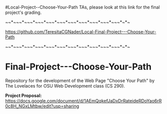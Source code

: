#Local-Project--Choose-Your-Path
TAs, please look at this link for the final project's grading.

*~*~*~*~*~*~*~*~*~*~*~*~*~*~*~*~*~*~*~*~*~*~*~*~*~*~*~*~*~*~*~*~*~*~

https://github.com/TeresitaCGNader/Local-Final-Project---Choose-Your-Path

*~*~*~*~*~*~*~*~*~*~*~*~*~*~*~*~*~*~*~*~*~*~*~*~*~*~*~*~*~*~*~*~*~*~



# Final-Project---Choose-Your-Path
Repository for the development of the Web Page "Choose Your Path"
by The Lovelaces for OSU Web Development class (CS 290).

**Project Proposal:** https://docs.google.com/document/d/1AEmQqkefJaDxDrRateideRDoYao6rR0c8H_NGxLMtbw/edit?usp=sharing
